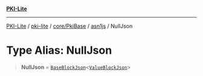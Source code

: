 [**PKI-Lite**](../../../../../../README.md)

---

[PKI-Lite](../../../../../../README.md) / [pki-lite](../../../../../README.md) / [core/PkiBase](../../../README.md) / [asn1js](../README.md) / NullJson

# Type Alias: NullJson

> **NullJson** = [`BaseBlockJson`](../interfaces/BaseBlockJson.md)\<[`ValueBlockJson`](ValueBlockJson.md)\>
